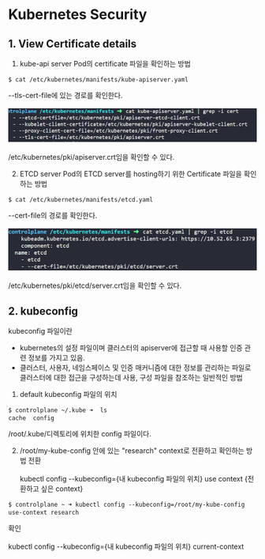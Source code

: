 # Kubernetes Security
## 1. View Certificate details
1. kube-api server Pod의 certificate 파일을 확인하는 방법
```
$ cat /etc/kubernetes/manifests/kube-apiserver.yaml 
```
--tls-cert-file에 있는 경로를 확인한다.
<br></br>
![default](./image/1123-1.PNG)
<br></br>
/etc/kubernetes/pki/apiserver.crt임을 확인할 수 있다.

2. ETCD server Pod의 ETCD server를 hosting하기 위한 Certificate 파일을 확인하는 방법
```
$ cat /etc/kubernetes/manifests/etcd.yaml 
```
--cert-file의 경로를 확인한다.
<br></br>
![default](./image/1123-2.PNG)
<br></br>
/etc/kubernetes/pki/etcd/server.crt임을 확인할 수 있다.

## 2. kubeconfig
kubeconfig 파일이란
- kubernetes의 설정 파일이며 클러스터의 apiserver에 접근할 때 사용할 인증 관련 정보를 가지고 있음.
- 클러스터, 사용자, 네임스페이스 및 인증 매커니즘에 대한 정보를 관리하는 파일로 클러스터에 대한 접근을 구성하는데 사용, 구성 파일을 참조하는 일반적인 방법
1. default kubeconfig 파일의 위치
```
$ controlplane ~/.kube ➜  ls
cache  config
```
/root/.kube/디렉토리에 위치한 config 파일이다.

2. /root/my-kube-config 안에 있는 "research" context로 전환하고 확인하는 방법
전환
<br></br>
kubectl config --kubeconfig={내 kubeconfig 파일의 위치} use context {전환하고 싶은 context}
```
$ controlplane ~ ➜ kubectl config --kubeconfig=/root/my-kube-config use-context research

```
확인
<br></br>
kubectl config --kubeconfig={내 kubeconfig 파일의 위치} current-context
